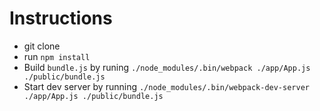 # Instructions
- git clone
- run `npm install`
- Build `bundle.js` by runing `./node_modules/.bin/webpack ./app/App.js ./public/bundle.js`
- Start dev server by running `./node_modules/.bin/webpack-dev-server ./app/App.js ./public/bundle.js `